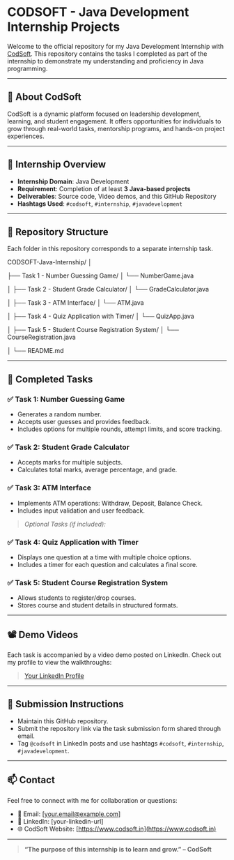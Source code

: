 # CODSOFT - Java Development Internship Projects

Welcome to the official repository for my Java Development Internship with [CodSoft](https://www.codsoft.in). This repository contains the tasks I completed as part of the internship to demonstrate my understanding and proficiency in Java programming.

---

## 🏢 About CodSoft

CodSoft is a dynamic platform focused on leadership development, learning, and student engagement. It offers opportunities for individuals to grow through real-world tasks, mentorship programs, and hands-on project experiences.

---

## 📌 Internship Overview

- **Internship Domain**: Java Development
- **Requirement**: Completion of at least **3 Java-based projects**
- **Deliverables**: Source code, Video demos, and this GitHub Repository
- **Hashtags Used**: `#codsoft`, `#internship`, `#javadevelopment`

---

## 📁 Repository Structure

Each folder in this repository corresponds to a separate internship task.

CODSOFT-Java-Internship/
│

├── Task 1 - Number Guessing Game/
│ └── NumberGame.java

│
├── Task 2 - Student Grade Calculator/
│ └── GradeCalculator.java

│
├── Task 3 - ATM Interface/
│ └── ATM.java

│
├── Task 4 - Quiz Application with Timer/
│ └── QuizApp.java

│
├── Task 5 - Student Course Registration System/
│ └── CourseRegistration.java

│
└── README.md

---

## 🧠 Completed Tasks

### ✅ Task 1: Number Guessing Game
- Generates a random number.
- Accepts user guesses and provides feedback.
- Includes options for multiple rounds, attempt limits, and score tracking.

### ✅ Task 2: Student Grade Calculator
- Accepts marks for multiple subjects.
- Calculates total marks, average percentage, and grade.

### ✅ Task 3: ATM Interface
- Implements ATM operations: Withdraw, Deposit, Balance Check.
- Includes input validation and user feedback.

> *Optional Tasks (if included):*

### ✅ Task 4: Quiz Application with Timer
- Displays one question at a time with multiple choice options.
- Includes a timer for each question and calculates a final score.

### ✅ Task 5: Student Course Registration System
- Allows students to register/drop courses.
- Stores course and student details in structured formats.

---

## 📽️ Demo Videos

Each task is accompanied by a video demo posted on LinkedIn. Check out my profile to view the walkthroughs:
> [Your LinkedIn Profile](#)

---

## 📝 Submission Instructions

- Maintain this GitHub repository.
- Submit the repository link via the task submission form shared through email.
- Tag `@codsoft` in LinkedIn posts and use hashtags `#codsoft`, `#internship`, `#javadevelopment`.

---

## 📫 Contact

Feel free to connect with me for collaboration or questions:

- 📧 Email: [your.email@example.com]
- 🔗 LinkedIn: [your-linkedin-url]
- 🌐 CodSoft Website: [https://www.codsoft.in](https://www.codsoft.in)

---

> **“The purpose of this internship is to learn and grow.” – CodSoft**
